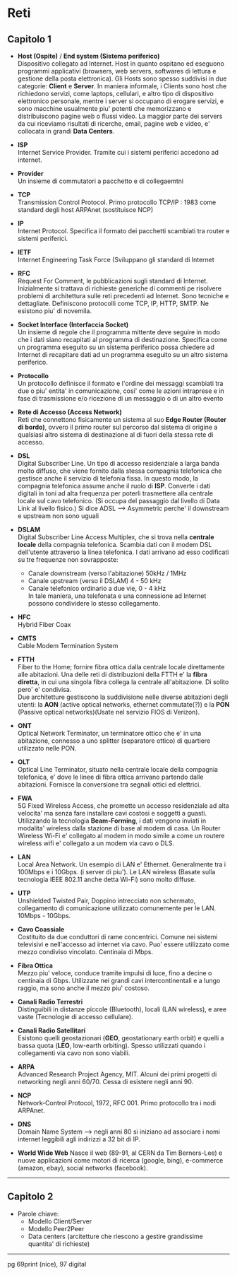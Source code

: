 # Reti 

## Capitolo 1

* **Host (Ospite)** / **End system (Sistema periferico)**  
Dispositivo collegato ad Internet. Host in quanto ospitano ed eseguono programmi applicativi (browsers, web servers, softwares di lettura e gestione della posta elettronica). 
Gli Hosts sono spesso suddivisi in due categorie: **Client** e **Server**. In maniera informale, i Clients sono host che richiedono servizi, come laptops, cellulari, e altro tipo di dispositivo elettronico personale, mentre i server si occupano di erogare servizi, e sono macchine usualmente piu' potenti che memorizzano e distribuiscono pagine web o flussi video. La maggior parte dei servers da cui riceviamo risultati di ricerche, email, pagine web e video, e' collocata in grandi **Data Centers**.
 

* **ISP**  
Internet Service Provider. Tramite cui i sistemi periferici accedono ad internet. 

* **Provider**  
Un insieme di commutatori a pacchetto e di collegaemtni

* **TCP**  
Transmission Control Protocol. Primo protocollo TCP/IP : 1983 come standard degli host ARPAnet (sostituisce NCP)

* **IP**  
Internet Protocol. Specifica il formato dei pacchetti scambiati tra router e sistemi periferici. 

* **IETF**  
Internet Engineering Task Force (Sviluppano gli standard di Internet

* **RFC**  
Request For Comment, le pubblicazioni sugli standard di Internet. Inizialmente si trattava di richieste generiche di commenti pe risolvere problemi di architettura sulle reti precedenti ad Internet. Sono tecniche e dettagliate. Definiscono protocolli come TCP, IP, HTTP, SMTP. Ne esistono piu' di novemila.  

* **Socket Interface (Interfaccia Socket)**   
Un insieme di regole che il programma mittente deve seguire in modo che i dati siano recapitati al programma di destinazione.
Specifica come un programma eseguito su un sistema periferico possa chiedere ad Internet di recapitare dati ad un programma eseguito su un altro sistema periferico. 

* **Protocollo**  
Un protocollo definisce il formato e l'ordine dei messaggi scambiati tra due o piu' entita' in comunicazione, cosi' come le azioni intraprese e in fase di trasmissione e/o ricezione di un messaggio o di un altro evento

* **Rete di Accesso (Access Network)**   
Reti che connettono fisicamente un sistema al suo **Edge Router (Router di bordo)**, ovvero il primo router sul percorso dal sistema di origine a qualsiasi altro sistema di destinazione al di fuori della stessa rete di accesso.

* **DSL**  
Digital Subscriber Line. Un tipo di accesso residenziale a larga banda molto diffuso, che viene fornito dalla stessa compagnia telefonica che gestisce anche il servizio di telefonia fissa. In questo modo, la compagnia telefonica assume anche il ruolo di **ISP**. Converte i dati digitali in toni ad alta frequenza per poterli trasmettere alla centrale locale sul cavo telefonico. 
(Si occupa del passaggio dal livello di Data Link al livello fisico.) 
Si dice ADSL --> Asymmetric perche' il downstream e upstream non sono uguali 

* **DSLAM**  
Digital Subscriber Line Access Multiplex, che si trova nella **centrale locale** della compagnia telefonica. Scambia dati con il modem DSL dell'utente attraverso la linea telefonica. I dati arrivano ad esso codificati su tre frequenze non sovrapposte:  
    * Canale downstream (verso l'abitazione) 50kHz / 1MHz
    * Canale upstream (verso il DSLAM) 4 - 50 kHz
    * Canale telefonico ordinario a due vie, 0 - 4 kHz  
In tale maniera, una telefonata e una connessione ad Internet possono condividere lo stesso collegamento. 

* **HFC**  
Hybrid Fiber Coax

* **CMTS**  
Cable Modem Termination System

* **FTTH**  
Fiber to the Home; fornire fibra ottica dalla centrale locale direttamente alle abitazioni. 
Una delle reti di distribuzioni della FTTH e' la **fibra diretta**, in cui una singola fibra collega la centrale all'abitazione. Di solito pero' e' condivisa.  
Due architetture gestiscono la suddivisione nelle diverse abitazioni degli utenti: la **AON** (active optical networks, ethernet commutate(?)) e la **PON** (Passive optical networks)(Usate nel servizio FIOS di Verizon).  

* **ONT**  
Optical Network Terminator, un terminatore ottico che e' in una abitazione, connesso a uno splitter (separatore ottico) di quartiere utilizzato nelle PON.  

* **OLT**  
Optical Line Terminator, situato nella centrale locale della compagnia telefonica, e' dove le linee di fibra ottica arrivano partendo dalle abitazioni. Fornisce la conversione tra segnali ottici ed elettrici. 

* **FWA**  
5G Fixed Wireless Access, che promette un accesso residenziale ad alta velocita' ma senza fare installare cavi costosi e soggetti a guasti. Utilizzando la tecnologia **Beam-Forming**, i dati vengono inviati in modalita' wireless dalla stazione di base al modem di casa. Un Router Wireless Wi-Fi e' collegato al modem in modo simile a come un routere wireless wifi e' collegato a un modem via cavo o DLS. 

* **LAN**  
Local Area Network. Un esempio di LAN e' Ethernet. Generalmente tra i 100Mbps e i 10Gbps. (i server di piu'). Le LAN wireless (Basate sulla tecnologia IEEE 802.11 anche detta Wi-Fi) sono molto diffuse.

* **UTP**  
Unshielded Twisted Pair, Doppino intrecciato non schermato, collegamento di comunicazione utilizzato comunemente per le LAN. 10Mbps - 10Gbps. 

* **Cavo Coassiale**  
Costituito da due conduttori di rame concentrici. Comune nei sistemi televisivi e nell'accesso ad internet via cavo. Puo' essere utilizzato come mezzo condiviso vincolato. Centinaia di Mbps.  

* **Fibra Ottica**  
Mezzo piu' veloce, conduce tramite impulsi di luce, fino a decine o centinaia di Gbps. Utilizzate nei grandi cavi intercontinentali e a lungo raggio, ma sono anche il mezzo piu' costoso.  

* **Canali Radio Terrestri**  
Distinguibili in distanze piccole (Bluetooth), locali (LAN wireless), e aree vaste (Tecnologie di accesso cellulare). 

* **Canali Radio Satellitari**  
Esistono quelli geostazionari (**GEO**, geostationary earth orbit) e quelli a bassa quota (**LEO**, low-earth orbiting). Spesso utilizzati quando i collegamenti via cavo non sono viabili.  

* **ARPA**  
Advanced Research Project Agency, MIT. Alcuni dei primi progetti di networking negli anni 60/70. Cessa di esistere negli anni 90.  


* **NCP**  
Network-Control Protocol, 1972, RFC 001. Primo protocollo tra i nodi ARPAnet.  

* **DNS**  
Domain Name System --> negli anni 80 si iniziano ad associare i nomi internet leggibili agli indirizzi a 32 bit di IP.  

* **World Wide Web** 
Nasce il web (89-91, al CERN da Tim Berners-Lee) e nuove applicazioni come motori di ricerca (google, bing), e-commerce (amazon, ebay), social networks (facebook).  

---

## Capitolo 2
  
* Parole chiave:    
  * Modello Client/Server
  * Modello Peer2Peer
  * Data centers (arcitetture che riescono a gestire grandissime quantita' di richieste)


---
pg 69print (nice), 97 digital